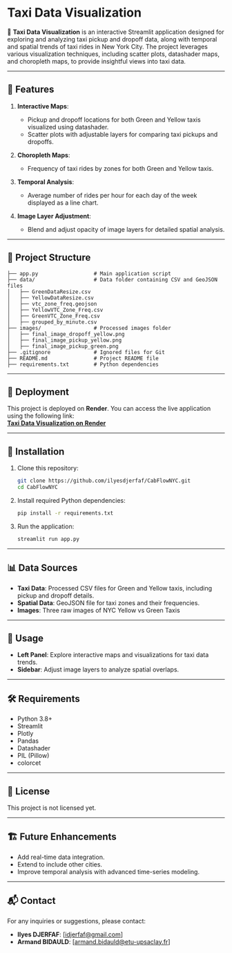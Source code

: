
# Taxi Data Visualization

🚖 **Taxi Data Visualization** is an interactive Streamlit application designed for exploring and analyzing taxi pickup and dropoff data, along with temporal and spatial trends of taxi rides in New York City. The project leverages various visualization techniques, including scatter plots, datashader maps, and choropleth maps, to provide insightful views into taxi data.

---

## 📝 Features

1. **Interactive Maps**:
    - Pickup and dropoff locations for both Green and Yellow taxis visualized using datashader.
    - Scatter plots with adjustable layers for comparing taxi pickups and dropoffs.

2. **Choropleth Maps**:
    - Frequency of taxi rides by zones for both Green and Yellow taxis.
    
3. **Temporal Analysis**:
    - Average number of rides per hour for each day of the week displayed as a line chart.

4. **Image Layer Adjustment**:
    - Blend and adjust opacity of image layers for detailed spatial analysis.

---

## 📂 Project Structure

```
├── app.py                  # Main application script
├── data/                   # Data folder containing CSV and GeoJSON files
│   ├── GreenDataResize.csv
│   ├── YellowDataResize.csv
│   ├── vtc_zone_freq.geojson
│   ├── YellowVTC_Zone_Freq.csv
│   ├── GreenVTC_Zone_Freq.csv
│   ├── grouped_by_minute.csv
├── images/                 # Processed images folder
│   ├── final_image_dropoff_yellow.png
│   ├── final_image_pickup_yellow.png
│   ├── final_image_pickup_green.png
├── .gitignore              # Ignored files for Git
├── README.md               # Project README file
├── requirements.txt        # Python dependencies
```

---

## 🚀 Deployment

This project is deployed on **Render**. You can access the live application using the following link:  
**[Taxi Data Visualization on Render](https://cabflownyc.onrender.com/)**


---

## 🌟 Installation

1. Clone this repository:
    ```bash
    git clone https://github.com/ilyesdjerfaf/CabFlowNYC.git
    cd CabFlowNYC
    ```

2. Install required Python dependencies:
    ```bash
    pip install -r requirements.txt
    ```

3. Run the application:
    ```bash
    streamlit run app.py
    ```

---

## 📊 Data Sources

- **Taxi Data**: Processed CSV files for Green and Yellow taxis, including pickup and dropoff details.
- **Spatial Data**: GeoJSON file for taxi zones and their frequencies.
- **Images**: Three raw images of NYC Yellow vs Green Taxis

---

## 🌟 Usage

- **Left Panel**: Explore interactive maps and visualizations for taxi data trends.
- **Sidebar**: Adjust image layers to analyze spatial overlaps.

---

## 🛠 Requirements

- Python 3.8+
- Streamlit
- Plotly
- Pandas
- Datashader
- PIL (Pillow)
- colorcet

---

## 📜 License

This project is not licensed yet.

---

## 🏗 Future Enhancements

- Add real-time data integration.
- Extend to include other cities.
- Improve temporal analysis with advanced time-series modeling.

---

## 📬 Contact

For any inquiries or suggestions, please contact:

- **Ilyes DJERFAF**: [idjerfaf@gmail.com]  
- **Armand BIDAULD**: [armand.bidauld@etu-upsaclay.fr]
